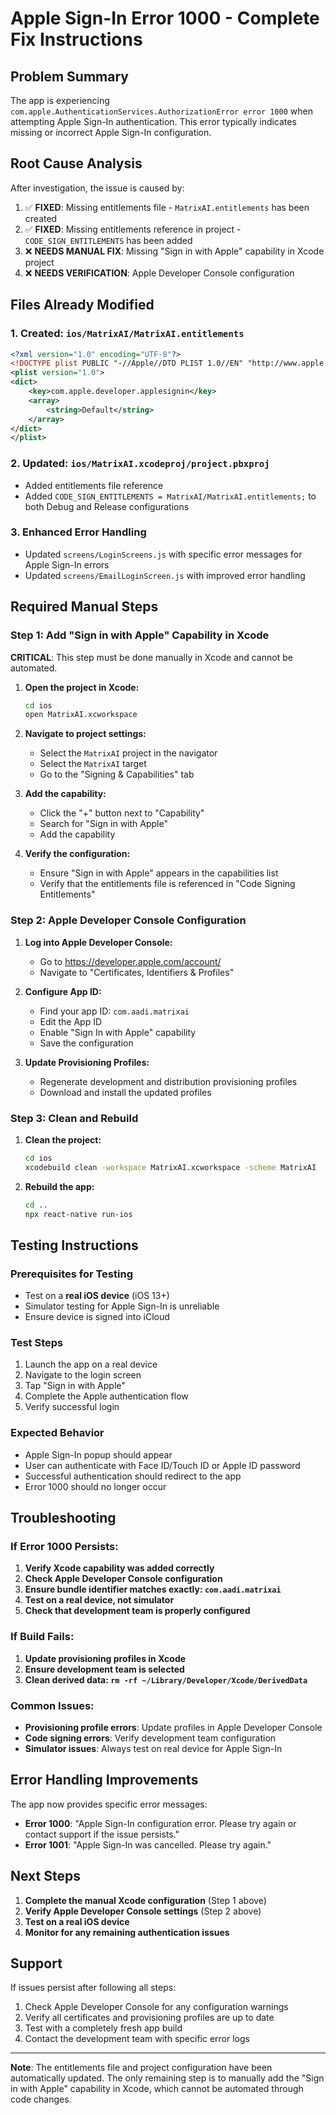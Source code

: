 # Apple Sign-In Error 1000 - Complete Fix Instructions

## Problem Summary
The app is experiencing `com.apple.AuthenticationServices.AuthorizationError error 1000` when attempting Apple Sign-In authentication. This error typically indicates missing or incorrect Apple Sign-In configuration.

## Root Cause Analysis
After investigation, the issue is caused by:
1. ✅ **FIXED**: Missing entitlements file - `MatrixAI.entitlements` has been created
2. ✅ **FIXED**: Missing entitlements reference in project - `CODE_SIGN_ENTITLEMENTS` has been added
3. ❌ **NEEDS MANUAL FIX**: Missing "Sign in with Apple" capability in Xcode project
4. ❌ **NEEDS VERIFICATION**: Apple Developer Console configuration

## Files Already Modified

### 1. Created: `ios/MatrixAI/MatrixAI.entitlements`
```xml
<?xml version="1.0" encoding="UTF-8"?>
<!DOCTYPE plist PUBLIC "-//Apple//DTD PLIST 1.0//EN" "http://www.apple.com/DTDs/PropertyList-1.0.dtd">
<plist version="1.0">
<dict>
	<key>com.apple.developer.applesignin</key>
	<array>
		<string>Default</string>
	</array>
</dict>
</plist>
```

### 2. Updated: `ios/MatrixAI.xcodeproj/project.pbxproj`
- Added entitlements file reference
- Added `CODE_SIGN_ENTITLEMENTS = MatrixAI/MatrixAI.entitlements;` to both Debug and Release configurations

### 3. Enhanced Error Handling
- Updated `screens/LoginScreens.js` with specific error messages for Apple Sign-In errors
- Updated `screens/EmailLoginScreen.js` with improved error handling

## Required Manual Steps

### Step 1: Add "Sign in with Apple" Capability in Xcode

**CRITICAL**: This step must be done manually in Xcode and cannot be automated.

1. **Open the project in Xcode:**
   ```bash
   cd ios
   open MatrixAI.xcworkspace
   ```

2. **Navigate to project settings:**
   - Select the `MatrixAI` project in the navigator
   - Select the `MatrixAI` target
   - Go to the "Signing & Capabilities" tab

3. **Add the capability:**
   - Click the "+" button next to "Capability"
   - Search for "Sign in with Apple"
   - Add the capability

4. **Verify the configuration:**
   - Ensure "Sign in with Apple" appears in the capabilities list
   - Verify that the entitlements file is referenced in "Code Signing Entitlements"

### Step 2: Apple Developer Console Configuration

1. **Log into Apple Developer Console:**
   - Go to https://developer.apple.com/account/
   - Navigate to "Certificates, Identifiers & Profiles"

2. **Configure App ID:**
   - Find your app ID: `com.aadi.matrixai`
   - Edit the App ID
   - Enable "Sign In with Apple" capability
   - Save the configuration

3. **Update Provisioning Profiles:**
   - Regenerate development and distribution provisioning profiles
   - Download and install the updated profiles

### Step 3: Clean and Rebuild

1. **Clean the project:**
   ```bash
   cd ios
   xcodebuild clean -workspace MatrixAI.xcworkspace -scheme MatrixAI
   ```

2. **Rebuild the app:**
   ```bash
   cd ..
   npx react-native run-ios
   ```

## Testing Instructions

### Prerequisites for Testing
- Test on a **real iOS device** (iOS 13+)
- Simulator testing for Apple Sign-In is unreliable
- Ensure device is signed into iCloud

### Test Steps
1. Launch the app on a real device
2. Navigate to the login screen
3. Tap "Sign in with Apple"
4. Complete the Apple authentication flow
5. Verify successful login

### Expected Behavior
- Apple Sign-In popup should appear
- User can authenticate with Face ID/Touch ID or Apple ID password
- Successful authentication should redirect to the app
- Error 1000 should no longer occur

## Troubleshooting

### If Error 1000 Persists:
1. **Verify Xcode capability was added correctly**
2. **Check Apple Developer Console configuration**
3. **Ensure bundle identifier matches exactly: `com.aadi.matrixai`**
4. **Test on a real device, not simulator**
5. **Check that development team is properly configured**

### If Build Fails:
1. **Update provisioning profiles in Xcode**
2. **Ensure development team is selected**
3. **Clean derived data: `rm -rf ~/Library/Developer/Xcode/DerivedData`**

### Common Issues:
- **Provisioning profile errors**: Update profiles in Apple Developer Console
- **Code signing errors**: Verify development team configuration
- **Simulator issues**: Always test on real device for Apple Sign-In

## Error Handling Improvements

The app now provides specific error messages:
- **Error 1000**: "Apple Sign-In configuration error. Please try again or contact support if the issue persists."
- **Error 1001**: "Apple Sign-In was cancelled. Please try again."

## Next Steps

1. **Complete the manual Xcode configuration** (Step 1 above)
2. **Verify Apple Developer Console settings** (Step 2 above)
3. **Test on a real iOS device**
4. **Monitor for any remaining authentication issues**

## Support

If issues persist after following all steps:
1. Check Apple Developer Console for any configuration warnings
2. Verify all certificates and provisioning profiles are up to date
3. Test with a completely fresh app build
4. Contact the development team with specific error logs

---

**Note**: The entitlements file and project configuration have been automatically updated. The only remaining step is to manually add the "Sign in with Apple" capability in Xcode, which cannot be automated through code changes.